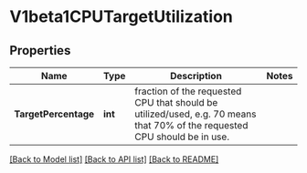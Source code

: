 # V1beta1CPUTargetUtilization

## Properties
Name | Type | Description | Notes
------------ | ------------- | ------------- | -------------
**TargetPercentage** | **int** | fraction of the requested CPU that should be utilized/used, e.g. 70 means that 70% of the requested CPU should be in use. | 

[[Back to Model list]](../README.md#documentation-for-models) [[Back to API list]](../README.md#documentation-for-api-endpoints) [[Back to README]](../README.md)


